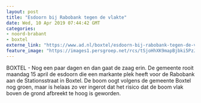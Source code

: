 ```yaml
---
layout: post
title: "Esdoorn bij Rabobank tegen de vlakte"
date: Wed, 10 Apr 2019 07:44:42 GMT
categories: 
- noord-brabant 
- boxtel 
externe_link: "https://www.ad.nl/boxtel/esdoorn-bij-rabobank-tegen-de-vlakte~af19e856/"
feature_image: "https://images1.persgroep.net/rcs/tSjoHhXK9mapBjbki5PzJgB7Wc4/diocontent/145222913/_fitwidth/400/?appId=21791a8992982cd8da851550a453bd7f&quality=0.7"
---
```


BOXTEL - Nog een paar dagen en dan gaat de zaag erin. De gemeente rooit maandag 15 april de esdoorn die een markante plek heeft voor de Rabobank aan de Stationsstraat in Boxtel. De boom oogt volgens de gemeente Boxtel nog groen, maar is helaas zo ver ingerot dat het risico dat de boom vlak boven de grond afbreekt te hoog is geworden.
